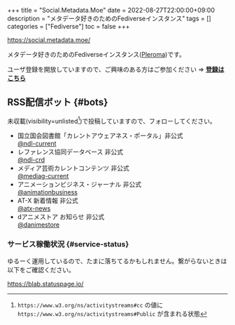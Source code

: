 +++
title = "Social.Metadata.Moe"
date = 2022-08-27T22:00:00+09:00
description = "メタデータ好きのためのFediverseインスタンス"
tags = []
categories = ["Fediverse"]
toc = false
+++

<https://social.metadata.moe/>

メタデータ好きのためのFediverseインスタンス([Pleroma](https://pleroma.social/))です。

ユーザ登録を開放していますので、ご興味のある方はご参加ください ⇒ [**登録はこちら**](https://social.metadata.moe/registration)

## RSS配信ボット {#bots}

未収載(visibility=unlisted[^1])で投稿していますので、フォローしてください。

- 国立国会図書館「カレントアウェアネス・ポータル」非公式  
  [@ndl-current](https://social.metadata.moe/ndl-current)
- レファレンス協同データベース 非公式  
  [@ndl-crd](https://social.metadata.moe/ndl-crd)
- メディア芸術カレントコンテンツ 非公式  
  [@mediag-current](https://social.metadata.moe/mediag-current)
- アニメーションビジネス・ジャーナル 非公式  
  [@animationbusiness](https://social.metadata.moe/animationbusiness)
- AT-X 新着情報 非公式  
  [@atx-news](https://social.metadata.moe/atx-news)
- dアニメストア お知らせ 非公式  
  [@danimestore](https://social.metadata.moe/danimestore)

### サービス稼働状況 {#service-status}

ゆるーく運用しているので、たまに落ちてるかもしれません。繋がらないときは以下をご確認ください。

<https://blab.statuspage.io/>

[^1]: `https://www.w3.org/ns/activitystreams#cc` の値に `https://www.w3.org/ns/activitystreams#Public` が含まれる状態

